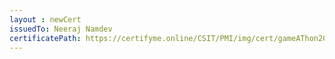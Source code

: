 ```yaml
--- 
layout : newCert 
issuedTo: Neeraj Namdev 
certificatePath: https://certifyme.online/CSIT/PMI/img/cert/gameAThon2021/NeerajNamdev_2f250.png
--- 
```

